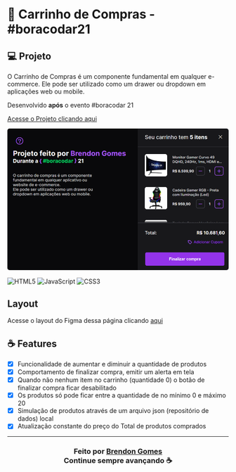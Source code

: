 # 🛒 Carrinho de Compras  - #boracodar21

## 💻 Projeto

O Carrinho de Compras é um componente fundamental em qualquer e-commerce. Ele pode ser utilizado como um drawer ou dropdown em aplicações web ou mobile.

Desenvolvido **após** o evento #boracodar 21

[Acesse o Projeto clicando aqui](https://brendon3578.github.io/boracodar-challenges/21-shopping-cart/index.html)

<p align="center">
    <kbd>
        <img src="../.github/shopping-cart-preview.png"style="border-radius: 5px" alt="Website">
    </kbd>
</p>

![HTML5](https://img.shields.io/badge/html5-%23E34F26.svg?style=for-the-badge&logo=html5&logoColor=white)
![JavaScript](https://img.shields.io/badge/javascript-%23323330.svg?style=for-the-badge&logo=javascript&logoColor=%23F7DF1E)
![CSS3](https://img.shields.io/badge/css3-%231572B6.svg?style=for-the-badge&logo=css3&logoColor=white)

## Layout

Acesse o layout do Figma dessa página clicando [aqui](https://www.figma.com/community/file/1243194167725942248/Carrinho-de-compras-%C3%A2%C2%80%C2%A2-Desafio-21/Carrinho-de-compras-%E2%80%A2-Desafio-21)

## ☕ Features

- [x] Funcionalidade de aumentar e diminuir a quantidade de produtos
- [x] Comportamento de finalizar compra, emitir um alerta em tela
- [x] Quando não nenhum item no carrinho (quantidade 0) o botão de finalizar compra ficar desabilitado
- [x] Os produtos só pode ficar entre a quantidade de no mínimo 0 e máximo 20
- [x] Simulação de produtos através de um arquivo json (repositório de dados) local
- [x] Atualização constante do preço do Total de produtos comprados

---

<h3 align="center">
    Feito por <a href="https://github.com/Brendon3578"> Brendon Gomes</a>
    <br>
    Continue sempre avançando ☕
</h3>
